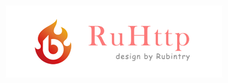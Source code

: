 [![Logo](https://github.com/RubinTry/RuHttp/blob/master/repository/img/logo.png)](https://github.com/RubinTry/RuHttp)